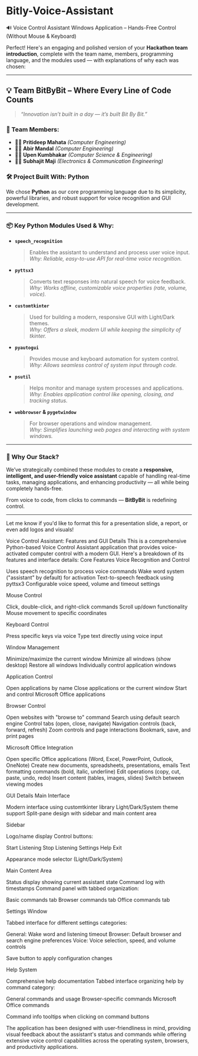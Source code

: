 # Bitly-Voice-Assistant
🔊 Voice Control Assistant Windows Application – Hands-Free Control (Without Mouse & Keyboard)



Perfect! Here's an engaging and polished version of your **Hackathon team introduction**, complete with the team name, members, programming language, and the modules used — with explanations of why each was chosen:

---

## 💡 Team BitByBit – Where Every Line of Code Counts

> _“Innovation isn’t built in a day — it’s built Bit By Bit.”_

### 👥 Team Members:
- 👨‍💻 **Pritideep Mahata** *(Computer Engineering)*  
- 👨‍💻 **Abir Mandal** *(Computer Engineering)*  
- 👨‍💻 **Upen Kumbhakar** *(Computer Science & Engineering)*  
- 👨‍💻 **Subhajit Maji** *(Electronics & Communication Engineering)*  

### 🛠️ Project Built With: **Python**

We chose **Python** as our core programming language due to its simplicity, powerful libraries, and robust support for voice recognition and GUI development.

---

### 📦 Key Python Modules Used & Why:

- **`speech_recognition`**  
  > Enables the assistant to understand and process user voice input.  
  _Why: Reliable, easy-to-use API for real-time voice recognition._

- **`pyttsx3`**  
  > Converts text responses into natural speech for voice feedback.  
  _Why: Works offline, customizable voice properties (rate, volume, voice)._

- **`customtkinter`**  
  > Used for building a modern, responsive GUI with Light/Dark themes.  
  _Why: Offers a sleek, modern UI while keeping the simplicity of tkinter._

- **`pyautogui`**  
  > Provides mouse and keyboard automation for system control.  
  _Why: Allows seamless control of system input through code._

- **`psutil`**  
  > Helps monitor and manage system processes and applications.  
  _Why: Enables application control like opening, closing, and tracking status._

- **`webbrowser` & `pygetwindow`**  
  > For browser operations and window management.  
  _Why: Simplifies launching web pages and interacting with system windows._

---

### 🧠 Why Our Stack?

We’ve strategically combined these modules to create a **responsive, intelligent, and user-friendly voice assistant** capable of handling real-time tasks, managing applications, and enhancing productivity — all while being completely hands-free.

From voice to code, from clicks to commands — **BitByBit** is redefining control.

---

Let me know if you'd like to format this for a presentation slide, a report, or even add logos and visuals!


Voice Control Assistant: Features and GUI Details
This is a comprehensive Python-based Voice Control Assistant application that provides voice-activated computer control with a modern GUI. Here's a breakdown of its features and interface details:
Core Features
Voice Recognition and Control

Uses speech recognition to process voice commands
Wake word system ("assistant" by default) for activation
Text-to-speech feedback using pyttsx3
Configurable voice speed, volume and timeout settings

Mouse Control

Click, double-click, and right-click commands
Scroll up/down functionality
Mouse movement to specific coordinates

Keyboard Control

Press specific keys via voice
Type text directly using voice input

Window Management

Minimize/maximize the current window
Minimize all windows (show desktop)
Restore all windows
Individually control application windows

Application Control

Open applications by name
Close applications or the current window
Start and control Microsoft Office applications

Browser Control

Open websites with "browse to" command
Search using default search engine
Control tabs (open, close, navigate)
Navigation controls (back, forward, refresh)
Zoom controls and page interactions
Bookmark, save, and print pages

Microsoft Office Integration

Open specific Office applications (Word, Excel, PowerPoint, Outlook, OneNote)
Create new documents, spreadsheets, presentations, emails
Text formatting commands (bold, italic, underline)
Edit operations (copy, cut, paste, undo, redo)
Insert content (tables, images, slides)
Switch between viewing modes

GUI Details
Main Interface

Modern interface using customtkinter library
Light/Dark/System theme support
Split-pane design with sidebar and main content area

Sidebar

Logo/name display
Control buttons:

Start Listening
Stop Listening
Settings
Help
Exit


Appearance mode selector (Light/Dark/System)

Main Content Area

Status display showing current assistant state
Command log with timestamps
Command panel with tabbed organization:

Basic commands tab
Browser commands tab
Office commands tab



Settings Window

Tabbed interface for different settings categories:

General: Wake word and listening timeout
Browser: Default browser and search engine preferences
Voice: Voice selection, speed, and volume controls


Save button to apply configuration changes

Help System

Comprehensive help documentation
Tabbed interface organizing help by command category:

General commands and usage
Browser-specific commands
Microsoft Office commands


Command info tooltips when clicking on command buttons

The application has been designed with user-friendliness in mind, providing visual feedback about the assistant's status and commands while offering extensive voice control capabilities across the operating system, browsers, and productivity applications.
